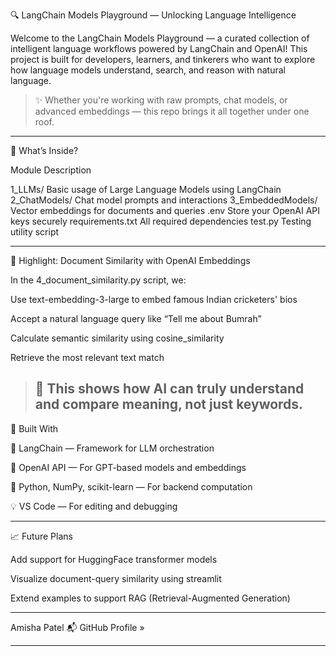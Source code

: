 🔍 LangChain Models Playground — Unlocking Language Intelligence

Welcome to the LangChain Models Playground — a curated collection of intelligent language workflows powered by LangChain and OpenAI! This project is built for developers, learners, and tinkerers who want to explore how language models understand, search, and reason with natural language.

> ✨ Whether you're working with raw prompts, chat models, or advanced embeddings — this repo brings it all together under one roof.




---

🚀 What’s Inside?

Module	Description

1_LLMs/	Basic usage of Large Language Models using LangChain
2_ChatModels/	Chat model prompts and interactions
3_EmbeddedModels/	Vector embeddings for documents and queries
.env	Store your OpenAI API keys securely
requirements.txt	All required dependencies
test.py	Testing utility script



---

🧠 Highlight: Document Similarity with OpenAI Embeddings

In the 4_document_similarity.py script, we:

Use text-embedding-3-large to embed famous Indian cricketers' bios

Accept a natural language query like “Tell me about Bumrah”

Calculate semantic similarity using cosine_similarity

Retrieve the most relevant text match


> 🧪 This shows how AI can truly understand and compare meaning, not just keywords.
> ---

📌 Built With

🦜 LangChain — Framework for LLM orchestration

🤖 OpenAI API — For GPT-based models and embeddings

🐍 Python, NumPy, scikit-learn — For backend computation

💡 VS Code — For editing and debugging



---

📈 Future Plans

Add support for HuggingFace transformer models

Visualize document-query similarity using streamlit

Extend examples to support RAG (Retrieval-Augmented Generation)






---


Amisha Patel
📬 GitHub Profile »


---

